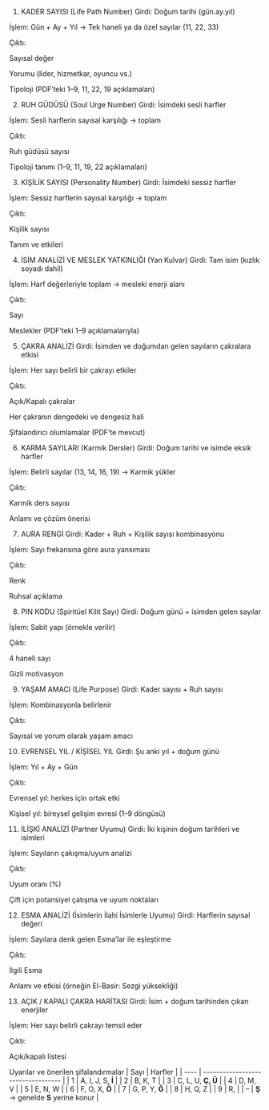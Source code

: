 1. KADER SAYISI (Life Path Number)
Girdi: Doğum tarihi (gün.ay.yıl)

İşlem: Gün + Ay + Yıl → Tek haneli ya da özel sayılar (11, 22, 33)

Çıktı:

Sayısal değer

Yorumu (lider, hizmetkar, oyuncu vs.)

Tipoloji (PDF’teki 1–9, 11, 22, 19 açıklamaları)

2. RUH GÜDÜSÜ (Soul Urge Number)
Girdi: İsimdeki sesli harfler

İşlem: Sesli harflerin sayısal karşılığı → toplam

Çıktı:

Ruh güdüsü sayısı

Tipoloji tanımı (1–9, 11, 19, 22 açıklamaları)

3. KİŞİLİK SAYISI (Personality Number)
Girdi: İsimdeki sessiz harfler

İşlem: Sessiz harflerin sayısal karşılığı → toplam

Çıktı:

Kişilik sayısı

Tanım ve etkileri

4. İSİM ANALİZİ VE MESLEK YATKINLIĞI (Yan Kulvar)
Girdi: Tam isim (kızlık soyadı dahil)

İşlem: Harf değerleriyle toplam → mesleki enerji alanı

Çıktı:

Sayı

Meslekler (PDF’teki 1–9 açıklamalarıyla)

5. ÇAKRA ANALİZİ
Girdi: İsimden ve doğumdan gelen sayıların çakralara etkisi

İşlem: Her sayı belirli bir çakrayı etkiler

Çıktı:

Açık/Kapalı çakralar

Her çakranın dengedeki ve dengesiz hali

Şifalandırıcı olumlamalar (PDF’te mevcut)

6. KARMA SAYILARI (Karmik Dersler)
Girdi: Doğum tarihi ve isimde eksik harfler

İşlem: Belirli sayılar (13, 14, 16, 19) → Karmik yükler

Çıktı:

Karmik ders sayısı

Anlamı ve çözüm önerisi

7. AURA RENGİ
Girdi: Kader + Ruh + Kişilik sayısı kombinasyonu

İşlem: Sayı frekansına göre aura yansıması

Çıktı:

Renk

Ruhsal açıklama

8. PIN KODU (Spiritüel Kilit Sayı)
Girdi: Doğum günü + isimden gelen sayılar

İşlem: Sabit yapı (örnekle verilir)

Çıktı:

4 haneli sayı

Gizli motivasyon

9. YAŞAM AMACI (Life Purpose)
Girdi: Kader sayısı + Ruh sayısı

İşlem: Kombinasyonla belirlenir

Çıktı:

Sayısal ve yorum olarak yaşam amacı

10. EVRENSEL YIL / KİŞİSEL YIL
Girdi: Şu anki yıl + doğum günü

İşlem: Yıl + Ay + Gün

Çıktı:

Evrensel yıl: herkes için ortak etki

Kişisel yıl: bireysel gelişim evresi (1–9 döngüsü)

11. İLİŞKİ ANALİZİ (Partner Uyumu)
Girdi: İki kişinin doğum tarihleri ve isimleri

İşlem: Sayıların çakışma/uyum analizi

Çıktı:

Uyum oranı (%)

Çift için potansiyel çatışma ve uyum noktaları

12. ESMA ANALİZİ (İsimlerin İlahi İsimlerle Uyumu)
Girdi: Harflerin sayısal değeri

İşlem: Sayılara denk gelen Esma’lar ile eşleştirme

Çıktı:

İlgili Esma

Anlamı ve etkisi (örneğin El-Basir: Sezgi yüksekliği)

13. AÇIK / KAPALI ÇAKRA HARİTASI
Girdi: İsim + doğum tarihinden çıkan enerjiler

İşlem: Her sayı belirli çakrayı temsil eder

Çıktı:

Açık/kapalı listesi

Uyarılar ve önerilen şifalandırmalar
| Sayı | Harfler                            |
| ---- | ---------------------------------- |
| 1    | A, I, J, S, **İ**                  |
| 2    | B, K, T                            |
| 3    | C, L, U, **Ç, Ü**                  |
| 4    | D, M, V                            |
| 5    | E, N, W                            |
| 6    | F, O, X, **Ö**                     |
| 7    | G, P, Y, **Ğ**                     |
| 8    | H, Q, Z                            |
| 9    | R,                                 |
| –    | **Ş** → genelde **S** yerine konur |

